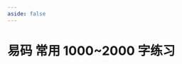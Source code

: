 ```yaml
---
aside: false
---
```

<script setup>
    import Train from "@/train/SingleTrain.vue"
</script>
# 易码 常用 1000~2000 字练习

<Train name="easy_code" zigenJson="/easy-code/zigen.json" chaiJson="/easy-code/chaifen.json" :range="[1000,2000]"/>